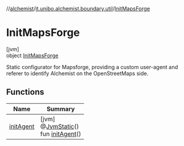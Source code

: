 //[alchemist](../../../index.md)/[it.unibo.alchemist.boundary.util](../index.md)/[InitMapsForge](index.md)

# InitMapsForge

[jvm]\
object [InitMapsForge](index.md)

Static configurator for Mapsforge, providing a custom user-agent and referer to identify Alchemist on the OpenStreetMaps side.

## Functions

| Name | Summary |
|---|---|
| [initAgent](init-agent.md) | [jvm]<br>@[JvmStatic](https://kotlinlang.org/api/latest/jvm/stdlib/kotlin.jvm/-jvm-static/index.html)()<br>fun [initAgent](init-agent.md)() |
